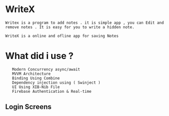 # WriteX
    
    Writex is a program to add notes . it is simple app , you can Edit and remove notes . It is easy for you to write a hidden note. 
    
    WriteX is a online and ofline app for saving Notes



# What did i use ? 

       
       Modern Concurrency async/await
       MVVM Architecture 
       Binding Using Combine
       Dependency injection using ( Swinject )
       UI Using XIB-Nib File 
       Firebase Authentication & Real-time


## Login Screens 


